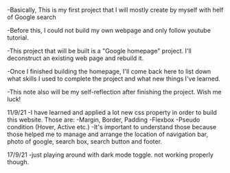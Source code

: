 -Basically, This is my first project that I will mostly create by myself
with helf of Google search

-Before this, I could not build my own webpage and only follow youtube tutorial.

-This project that will be built is a "Google homepage" project. I'll 
deconstruct an existing web page and rebuild it.

-Once I finished building the homepage, I'll come back here to list down what
skills I used to complete the project and what new things I've learned. 

-This note also will be my self-reflection after finishing the project. Wish me
luck!


11/9/21
-I have learned and applied a lot new css property in order to build this website. Those are:
    -Margin, Border, Padding
    -Flexbox
    -Pseudo condition (Hover, Active etc.)
-It's important to understand those because those helped me to manage and arrange the location of navigation
bar, photo of google, search box, search button and footer.

17/9/21
-just playing around with dark mode toggle. not working properly though.
